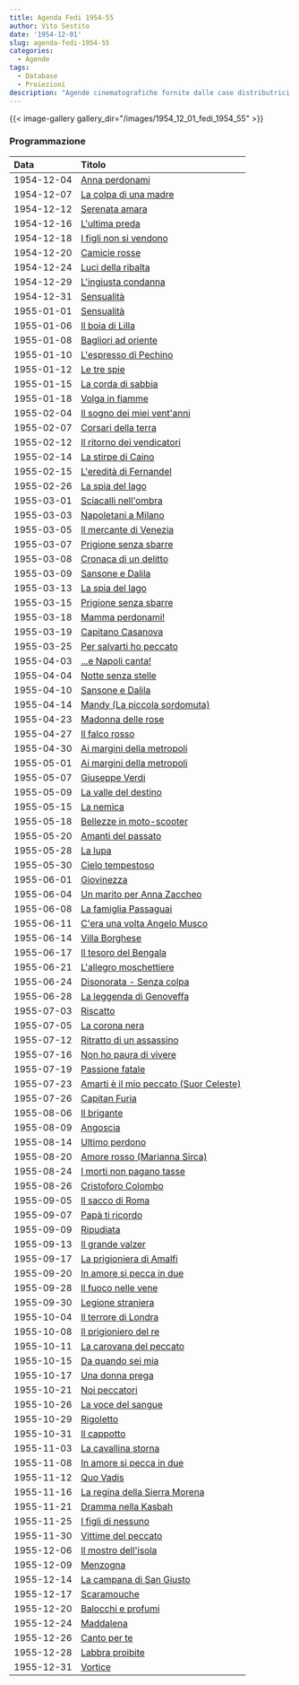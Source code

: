 ```yaml
---
title: Agenda Fedi 1954-55
author: Vito Sestito
date: '1954-12-01'
slug: agenda-fedi-1954-55
categories:
  - Agende
tags:
  - Database
  - Proiezioni
description: "Agende cinematografiche fornite dalle case distributrici. Contengono informazioni dettagliate sulla data di proiezione, titolo del film, distributore e l’ammontare degli incassi."
---
```

{{< image-gallery gallery_dir="/images/1954_12_01_fedi_1954_55" >}}

### Programmazione

|Data       |Titolo                                 |
|:----------|:--------------------------------------|
|1954-12-04 |[Anna perdonami](https://www.imdb.com/title/tt0045509/)|
|1954-12-07 |[La colpa di una madre](https://www.imdb.com/title/tt0044508/)|
|1954-12-12 |[Serenata amara](https://www.imdb.com/title/tt0045141/)|
|1954-12-16 |[L'ultima preda](https://www.imdb.com/title/tt0043090/)|
|1954-12-18 |[I figli non si vendono](https://www.imdb.com/title/tt0044615/)|
|1954-12-20 |[Camicie rosse](https://www.imdb.com/title/tt0044467/)|
|1954-12-24 |[Luci della ribalta](https://www.imdb.com/title/tt0044837/)|
|1954-12-29 |[L'ingiusta condanna](https://www.imdb.com/title/tt0044748/)|
|1954-12-31 |[Sensualità](https://www.imdb.com/title/tt0045138/)|
|1955-01-01 |[Sensualità](https://www.imdb.com/title/tt0045138/)|
|1955-01-06 |[Il boia di Lilla](https://www.imdb.com/title/tt0044433/)|
|1955-01-08 |[Bagliori ad oriente](https://www.imdb.com/title/tt0046427/)|
|1955-01-10 |[L'espresso di Pechino](https://www.imdb.com/title/tt0043912/)|
|1955-01-12 |[Le tre spie](https://www.imdb.com/title/tt0028767/)|
|1955-01-15 |[La corda di sabbia](https://www.imdb.com/title/tt0041822/)|
|1955-01-18 |[Volga in fiamme](https://www.imdb.com/title/tt0142969/)|
|1955-02-04 |[Il sogno dei miei vent'anni](https://www.imdb.com/title/tt0044782/)|
|1955-02-07 |[Corsari della terra](https://www.imdb.com/title/tt0039994/)|
|1955-02-12 |[Il ritorno dei vendicatori](https://www.imdb.com/title/tt0045539/)|
|1955-02-14 |[La stirpe di Caino](https://www.imdb.com/title/tt0041218/)|
|1955-02-15 |[L'eredità di Fernandel](https://www.imdb.com/title/tt0040114/)|
|1955-02-26 |[La spia del lago](https://www.imdb.com/title/tt0042310/)|
|1955-03-01 |[Sciacalli nell'ombra](https://www.imdb.com/title/tt0043938/)|
|1955-03-03 |[Napoletani a Milano](https://www.imdb.com/title/tt0046120/)|
|1955-03-05 |[Il mercante di Venezia](https://www.imdb.com/title/tt0044885/)|
|1955-03-07 |[Prigione senza sbarre](https://www.imdb.com/title/tt0160699/)|
|1955-03-08 |[Cronaca di un delitto](https://www.imdb.com/title/tt0046880/)|
|1955-03-09 |[Sansone e Dalila](https://www.imdb.com/title/tt0041838/)|
|1955-03-13 |[La spia del lago](https://www.imdb.com/title/tt0042310/)|
|1955-03-15 |[Prigione senza sbarre](https://www.imdb.com/title/tt0160699/)|
|1955-03-18 |[Mamma perdonami!](https://www.imdb.com/title/tt0047208/)|
|1955-03-19 |[Capitano Casanova](https://www.imdb.com/title/tt0040075/)|
|1955-03-25 |[Per salvarti ho peccato](https://www.imdb.com/title/tt0046177/)|
|1955-04-03 |[...e Napoli canta!](https://www.imdb.com/title/tt0045715/)|
|1955-04-04 |[Notte senza stelle](https://www.imdb.com/title/tt0043855/)|
|1955-04-10 |[Sansone e Dalila](https://www.imdb.com/title/tt0041838/)|
|1955-04-14 |[Mandy (La piccola sordomuta)](https://www.imdb.com/title/tt0045654/)|
|1955-04-23 |[Madonna delle rose](https://www.imdb.com/title/tt0047202/)|
|1955-04-27 |[Il falco rosso](https://www.imdb.com/title/tt0041344/)|
|1955-04-30 |[Ai margini della metropoli](https://www.imdb.com/title/tt0044338/)|
|1955-05-01 |[Ai margini della metropoli](https://www.imdb.com/title/tt0044338/)|
|1955-05-07 |[Giuseppe Verdi](https://www.imdb.com/title/tt0045821/)|
|1955-05-09 |[La valle del destino](https://www.imdb.com/title/tt0038213/)|
|1955-05-15 |[La nemica](https://www.imdb.com/title/tt0044959/)|
|1955-05-18 |[Bellezze in moto-scooter](https://www.imdb.com/title/tt0044411/)|
|1955-05-20 |[Amanti del passato](https://www.imdb.com/title/tt0045500/)|
|1955-05-28 |[La lupa](https://www.imdb.com/title/tt0044858/)|
|1955-05-30 |[Cielo tempestoso](https://www.imdb.com/title/tt0042333/)|
|1955-06-01 |[Giovinezza](https://www.imdb.com/title/tt0044661/)|
|1955-06-04 |[Un marito per Anna Zaccheo](https://www.imdb.com/title/tt0046046/)|
|1955-06-08 |[La famiglia Passaguai](https://www.imdb.com/title/tt0043520/)|
|1955-06-11 |[C'era una volta Angelo Musco](https://www.imdb.com/title/tt0045587/)|
|1955-06-14 |[Villa Borghese](https://www.imdb.com/title/tt0046518/)|
|1955-06-17 |[Il tesoro del Bengala](https://www.imdb.com/title/tt0046413/)|
|1955-06-21 |[L'allegro moschettiere](https://www.imdb.com/title/tt0041228/)|
|1955-06-24 |[Disonorata - Senza colpa](https://www.imdb.com/title/tt0045692/)|
|1955-06-28 |[La leggenda di Genoveffa](https://www.imdb.com/title/tt0043731/)|
|1955-07-03 |[Riscatto](https://www.imdb.com/title/tt0046244/)|
|1955-07-05 |[La corona nera](https://www.imdb.com/title/tt0042346/)|
|1955-07-12 |[Ritratto di un assassino](https://www.imdb.com/title/tt0041763/)|
|1955-07-16 |[Non ho paura di vivere](https://www.imdb.com/title/tt0044975/)|
|1955-07-19 |[Passione fatale](https://www.imdb.com/title/tt0198894/)|
|1955-07-23 |[Amarti è il mio peccato (Suor Celeste)](https://www.imdb.com/title/tt0045501/)|
|1955-07-26 |[Capitan Furia](https://www.imdb.com/title/tt0031137/)|
|1955-08-06 |[Il brigante](https://www.imdb.com/title/tt0045595/)|
|1955-08-09 |[Angoscia](https://www.imdb.com/title/tt0036855/)|
|1955-08-14 |[Ultimo perdono](https://www.imdb.com/title/tt0214230/)|
|1955-08-20 |[Amore rosso (Marianna Sirca)](https://www.imdb.com/title/tt0044349/)|
|1955-08-24 |[I morti non pagano tasse](https://www.imdb.com/title/tt0044922/)|
|1955-08-26 |[Cristoforo Colombo](https://www.imdb.com/title/tt0041247/)|
|1955-09-05 |[Il sacco di Roma](https://www.imdb.com/title/tt0046263/)|
|1955-09-07 |[Papà ti ricordo](https://www.imdb.com/title/tt0045008/)|
|1955-09-09 |[Ripudiata](https://www.imdb.com/title/tt0047418/)|
|1955-09-13 |[Il grande valzer](https://www.imdb.com/title/tt0030202/)|
|1955-09-17 |[La prigioniera di Amalfi](https://www.imdb.com/title/tt0046206/)|
|1955-09-20 |[In amore si pecca in due](https://www.imdb.com/title/tt0045908/)|
|1955-09-28 |[Il fuoco nelle vene](https://www.imdb.com/title/tt0045798/)|
|1955-09-30 |[Legione straniera](https://www.imdb.com/title/tt0044834/)|
|1955-10-04 |[Il terrore di Londra](https://www.imdb.com/title/tt0044725/)|
|1955-10-08 |[Il prigioniero del re](https://www.imdb.com/title/tt0047364/)|
|1955-10-11 |[La carovana del peccato](https://www.imdb.com/title/tt0044485/)|
|1955-10-15 |[Da quando sei mia](https://www.imdb.com/title/tt0044402/)|
|1955-10-17 |[Una donna prega](https://www.imdb.com/title/tt0168694/)|
|1955-10-21 |[Noi peccatori](https://www.imdb.com/title/tt0044973/)|
|1955-10-26 |[La voce del sangue](https://www.imdb.com/title/tt0045298/)|
|1955-10-29 |[Rigoletto](https://www.imdb.com/title/tt0038882/)|
|1955-10-31 |[Il cappotto](https://www.imdb.com/title/tt0044474/)|
|1955-11-03 |[La cavallina storna](https://www.imdb.com/title/tt0045615/)|
|1955-11-08 |[In amore si pecca in due](https://www.imdb.com/title/tt0045908/)|
|1955-11-12 |[Quo Vadis](https://www.imdb.com/title/tt0043949/)|
|1955-11-16 |[La regina della Sierra Morena](https://www.imdb.com/title/tt0041324/)|
|1955-11-21 |[Dramma nella Kasbah](https://www.imdb.com/title/tt0045705/)|
|1955-11-25 |[I figli di nessuno](https://www.imdb.com/title/tt0043532/)|
|1955-11-30 |[Vittime del peccato](https://www.imdb.com/title/tt0043115/)|
|1955-12-06 |[Il mostro dell'isola](https://www.imdb.com/title/tt0046097/)|
|1955-12-09 |[Menzogna](https://www.imdb.com/title/tt0044898/)|
|1955-12-14 |[La campana di San Giusto](https://www.imdb.com/title/tt0046818/)|
|1955-12-17 |[Scaramouche](https://www.imdb.com/title/tt0045125/)|
|1955-12-20 |[Balocchi e profumi](https://www.imdb.com/title/tt0045536/)|
|1955-12-24 |[Maddalena](https://www.imdb.com/title/tt0046023/)|
|1955-12-26 |[Canto per te](https://www.imdb.com/title/tt0045596/)|
|1955-12-28 |[Labbra proibite](https://www.imdb.com/title/tt0045981/)|
|1955-12-31 |[Vortice](https://www.imdb.com/title/tt0046525/)|
